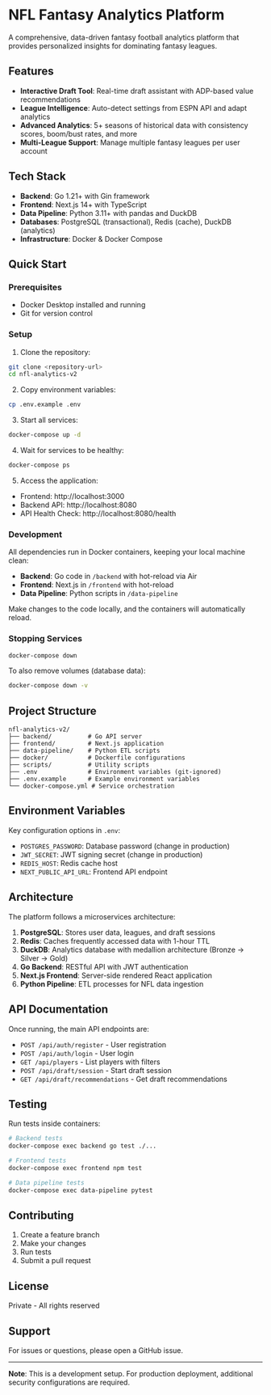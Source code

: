 # NFL Fantasy Analytics Platform

A comprehensive, data-driven fantasy football analytics platform that provides personalized insights for dominating fantasy leagues.

## Features

- **Interactive Draft Tool**: Real-time draft assistant with ADP-based value recommendations
- **League Intelligence**: Auto-detect settings from ESPN API and adapt analytics
- **Advanced Analytics**: 5+ seasons of historical data with consistency scores, boom/bust rates, and more
- **Multi-League Support**: Manage multiple fantasy leagues per user account

## Tech Stack

- **Backend**: Go 1.21+ with Gin framework
- **Frontend**: Next.js 14+ with TypeScript
- **Data Pipeline**: Python 3.11+ with pandas and DuckDB
- **Databases**: PostgreSQL (transactional), Redis (cache), DuckDB (analytics)
- **Infrastructure**: Docker & Docker Compose

## Quick Start

### Prerequisites

- Docker Desktop installed and running
- Git for version control

### Setup

1. Clone the repository:
```bash
git clone <repository-url>
cd nfl-analytics-v2
```

2. Copy environment variables:
```bash
cp .env.example .env
```

3. Start all services:
```bash
docker-compose up -d
```

4. Wait for services to be healthy:
```bash
docker-compose ps
```

5. Access the application:
- Frontend: http://localhost:3000
- Backend API: http://localhost:8080
- API Health Check: http://localhost:8080/health

### Development

All dependencies run in Docker containers, keeping your local machine clean:

- **Backend**: Go code in `/backend` with hot-reload via Air
- **Frontend**: Next.js in `/frontend` with hot-reload
- **Data Pipeline**: Python scripts in `/data-pipeline`

Make changes to the code locally, and the containers will automatically reload.

### Stopping Services

```bash
docker-compose down
```

To also remove volumes (database data):
```bash
docker-compose down -v
```

## Project Structure

```
nfl-analytics-v2/
├── backend/          # Go API server
├── frontend/         # Next.js application  
├── data-pipeline/    # Python ETL scripts
├── docker/           # Dockerfile configurations
├── scripts/          # Utility scripts
├── .env              # Environment variables (git-ignored)
├── .env.example      # Example environment variables
└── docker-compose.yml # Service orchestration
```

## Environment Variables

Key configuration options in `.env`:

- `POSTGRES_PASSWORD`: Database password (change in production)
- `JWT_SECRET`: JWT signing secret (change in production)
- `REDIS_HOST`: Redis cache host
- `NEXT_PUBLIC_API_URL`: Frontend API endpoint

## Architecture

The platform follows a microservices architecture:

1. **PostgreSQL**: Stores user data, leagues, and draft sessions
2. **Redis**: Caches frequently accessed data with 1-hour TTL
3. **DuckDB**: Analytics database with medallion architecture (Bronze → Silver → Gold)
4. **Go Backend**: RESTful API with JWT authentication
5. **Next.js Frontend**: Server-side rendered React application
6. **Python Pipeline**: ETL processes for NFL data ingestion

## API Documentation

Once running, the main API endpoints are:

- `POST /api/auth/register` - User registration
- `POST /api/auth/login` - User login
- `GET /api/players` - List players with filters
- `POST /api/draft/session` - Start draft session
- `GET /api/draft/recommendations` - Get draft recommendations

## Testing

Run tests inside containers:

```bash
# Backend tests
docker-compose exec backend go test ./...

# Frontend tests  
docker-compose exec frontend npm test

# Data pipeline tests
docker-compose exec data-pipeline pytest
```

## Contributing

1. Create a feature branch
2. Make your changes
3. Run tests
4. Submit a pull request

## License

Private - All rights reserved

## Support

For issues or questions, please open a GitHub issue.

---

**Note**: This is a development setup. For production deployment, additional security configurations are required.